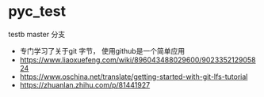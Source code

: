 # pyc_test
testb
master 分支

+ 专门学习了关于git 字节， 使用github是一个简单应用 
+ https://www.liaoxuefeng.com/wiki/896043488029600/902335212905824 
+ https://www.oschina.net/translate/getting-started-with-git-lfs-tutorial
+ https://zhuanlan.zhihu.com/p/81441927
